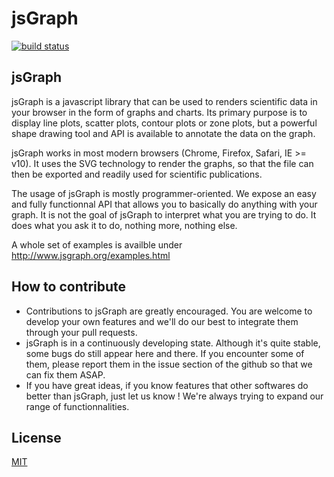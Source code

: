 # jsGraph

  [![build status][travis-image]][travis-url]

## jsGraph
jsGraph is a javascript library that can be used to renders scientific data in your browser in the form of graphs and charts. Its primary purpose is to display line plots, scatter plots, contour plots or zone plots, but a powerful shape drawing tool and API is available to annotate the data on the graph.

jsGraph works in most modern browsers (Chrome, Firefox, Safari, IE >= v10). It uses the SVG technology to render the graphs, so that the file can then be exported and readily used for scientific publications.

The usage of jsGraph is mostly programmer-oriented. We expose an easy and fully functionnal API that allows you to basically do anything with your graph. It is not the goal of jsGraph to interpret what you are trying to do. It does what you ask it to do, nothing more, nothing else.

A whole set of examples is availble under http://www.jsgraph.org/examples.html

## How to contribute
- Contributions to jsGraph are greatly encouraged. You are welcome to develop your own features and we'll do our best to integrate them through your pull requests.
- jsGraph is in a continuously developing state. Although it's quite stable, some bugs do still appear here and there. If you encounter some of them, please report them in the issue section of the github so that we can fix them ASAP.
- If you have great ideas, if you know features that other softwares do better than jsGraph, just let us know ! We're always trying to expand our range of functionnalities.


## License

  [MIT](./LICENSE)
  

[travis-image]: https://img.shields.io/travis/NPellet/jsGraph/master.svg?style=flat-square
[travis-url]: https://travis-ci.org/NPellet/jsGraph
